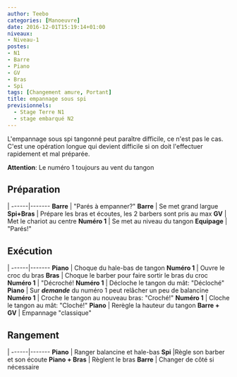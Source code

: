 ```yaml
---
author: Teebo
categories: [Manoeuvre]
date: 2016-12-01T15:19:14+01:00
niveaux:
- Niveau-1
postes:
- N1
- Barre
- Piano
- GV
- Bras
- Spi
tags: [Changement amure, Portant]
title: empannage sous spi
previsionnels:
  - Stage Terre N1
  - stage embarqué N2
---
```

L'empannage sous spi tangonné peut paraître difficile, ce n'est pas le cas. C'est une opération longue qui devient difficile si on doit l'effectuer rapidement et mal préparée.

<!--more-->

**Attention**: Le numéro 1 toujours au vent du tangon

## Préparation
 |
------|-------
**Barre** | "Parés à empanner?"
**Barre** | Se met grand largue
**Spi+Bras** | Prépare les bras et écoutes, les 2 barbers sont pris au max
**GV** | Met le chariot au centre
**Numéro 1** | Se met au niveau du tangon
**Equipage** | "Parés!"

## Exécution
 |
------|-------
**Piano** | Choque du hale-bas de tangon
**Numéro 1** | Ouvre le croc du bras
**Bras** | Choque le barber pour faire sortir le bras du croc
**Numéro 1** | "Décroché!
**Numéro 1** | Décloche le tangon du mât: "Décloché"
**Piano** | Sur **_demande_** du numéro 1 peut relâcher un peu de balancine
**Numéro 1** | Croche le tangon au nouveau bras: "Croché!"
**Numéro 1** | Cloche le tangon au mât: "Cloché!"
**Piano** | Rerègle la hauteur du tangon
**Barre + GV** | Empannage "classique"

## Rangement
 |
------|-------
**Piano** | Ranger balancine et hale-bas
**Spi** |Règle son barber et son écoute
**Piano + Bras** | Règlent le bras
**Barre** | Changer de côté si nécessaire
